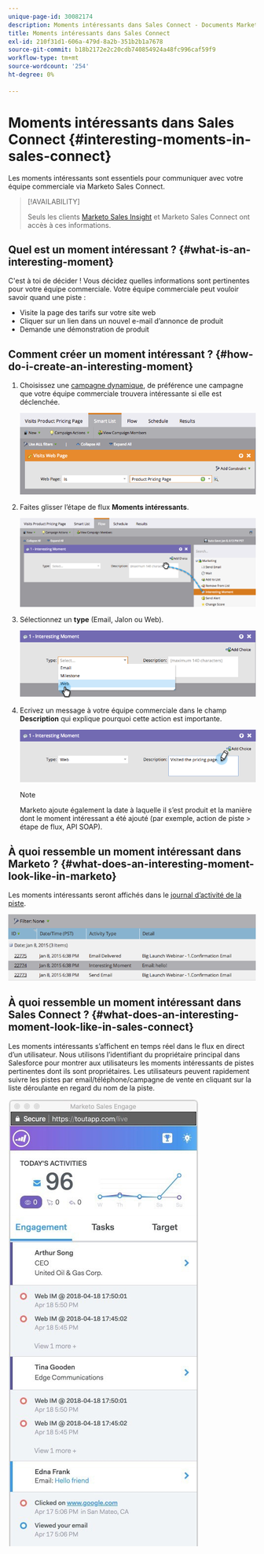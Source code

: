 ```yaml
---
unique-page-id: 30082174
description: Moments intéressants dans Sales Connect - Documents Marketo - Documentation du produit
title: Moments intéressants dans Sales Connect
exl-id: 210f31d1-606a-479d-8a2b-351b2b1a7678
source-git-commit: b18b2172e2c20cdb740854924a48fc996caf59f9
workflow-type: tm+mt
source-wordcount: '254'
ht-degree: 0%

---
```


# Moments intéressants dans Sales Connect {#interesting-moments-in-sales-connect}

Les moments intéressants sont essentiels pour communiquer avec votre équipe commerciale via Marketo Sales Connect.

>[!AVAILABILITY]
>
>Seuls les clients [Marketo Sales Insight](/help/marketo/product-docs/marketo-sales-insight/msi-for-salesforce/features/tabs-in-the-msi-panel/interesting-moments/using-interesting-moments.md) et Marketo Sales Connect ont accès à ces informations.

## Quel est un moment intéressant ? {#what-is-an-interesting-moment}

C&#39;est à toi de décider ! Vous décidez quelles informations sont pertinentes pour votre équipe commerciale. Votre équipe commerciale peut vouloir savoir quand une piste :

* Visite la page des tarifs sur votre site web
* Cliquer sur un lien dans un nouvel e-mail d’annonce de produit
* Demande une démonstration de produit

## Comment créer un moment intéressant ? {#how-do-i-create-an-interesting-moment}

1. Choisissez une [campagne dynamique](/help/marketo/product-docs/core-marketo-concepts/smart-campaigns/understanding-smart-campaigns.md), de préférence une campagne que votre équipe commerciale trouvera intéressante si elle est déclenchée.

   ![](assets/image2015-1-8-18-3a8-3a54.png)

1. Faites glisser l’étape de flux **Moments intéressants**.

   ![](assets/image2015-1-8-18-3a15-3a20.png)

1. Sélectionnez un **type** (Email, Jalon ou Web).

   ![](assets/image2015-1-8-18-3a17-3a16.png)

1. Ecrivez un message à votre équipe commerciale dans le champ **Description** qui explique pourquoi cette action est importante.

   ![](assets/image2015-1-8-18-3a18-3a23.png)

   >[!NOTE]
   >
   >Marketo ajoute également la date à laquelle il s’est produit et la manière dont le moment intéressant a été ajouté (par exemple, action de piste > étape de flux, API SOAP).

## À quoi ressemble un moment intéressant dans Marketo ?  {#what-does-an-interesting-moment-look-like-in-marketo}

Les moments intéressants seront affichés dans le [journal d’activité de la piste](/help/marketo/product-docs/core-marketo-concepts/smart-lists-and-static-lists/managing-people-in-smart-lists/using-the-person-detail-page.md).

![](assets/image2015-1-14-18-3a45-3a58.png)

## À quoi ressemble un moment intéressant dans Sales Connect ? {#what-does-an-interesting-moment-look-like-in-sales-connect}

Les moments intéressants s’affichent en temps réel dans le flux en direct d’un utilisateur. Nous utilisons l’identifiant du propriétaire principal dans Salesforce pour montrer aux utilisateurs les moments intéressants de pistes pertinentes dont ils sont propriétaires. Les utilisateurs peuvent rapidement suivre les pistes par email/téléphone/campagne de vente en cliquant sur la liste déroulante en regard du nom de la piste.

![](assets/engagement.jpg)
